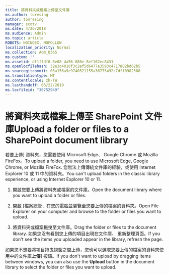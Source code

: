 ```yaml
---
title: 將資料夾或檔案上傳至文件庫
ms.author: toresing
author: tomresing
manager: scotv
ms.date: 4/26/2018
ms.audience: Admin
ms.topic: article
ROBOTS: NOINDEX, NOFOLLOW
localization_priority: Normal
ms.collection: Adm_O365
ms.custom: ''
ms.assetid: df1ffdf0-8e08-4a56-880e-8ef162ec8431
ms.openlocfilehash: 32e3c4016f3c2ef5d6477e3593c4717802bd62b5
ms.sourcegitcommit: 03a156a9c9740521155a30775492c7dff0982588
ms.translationtype: MT
ms.contentlocale: zh-TW
ms.lasthandoff: 03/22/2019
ms.locfileid: "30752949"
---
```

# <a name="upload-a-folder-or-files-to-a-sharepoint-document-library"></a><span data-ttu-id="a66a2-102">將資料夾或檔案上傳至 SharePoint 文件庫</span><span class="sxs-lookup"><span data-stu-id="a66a2-102">Upload a folder or files to a SharePoint document library</span></span>

<span data-ttu-id="a66a2-103">若要上傳] 資料夾，您需要使用 Microsoft Edge、 Google Chrome 或 Mozilla FireFox。</span><span class="sxs-lookup"><span data-stu-id="a66a2-103">To upload a folder, you need to use Microsoft Edge, Google Chrome, or Mozilla FireFox.</span></span> <span data-ttu-id="a66a2-104">您無法上傳傳統文件庫的經驗，或使用 Internet Explorer 10 或 11 中的資料夾。</span><span class="sxs-lookup"><span data-stu-id="a66a2-104">You can't upload folders in the classic library experience, or using Internet Explorer 10 or 11.</span></span>
  
1. <span data-ttu-id="a66a2-105">開啟您要上傳將資料夾或檔案的文件庫。</span><span class="sxs-lookup"><span data-stu-id="a66a2-105">Open the document library where you want to upload a folder or files.</span></span>
    
2. <span data-ttu-id="a66a2-106">開啟 [檔案總管，在您的電腦並瀏覽至您要上傳的檔案的資料夾。</span><span class="sxs-lookup"><span data-stu-id="a66a2-106">Open File Explorer on your computer and browse to the folder or files you want to upload.</span></span>
    
3. <span data-ttu-id="a66a2-107">將資料夾或檔案拖曳至文件庫。</span><span class="sxs-lookup"><span data-stu-id="a66a2-107">Drag the folder or files to the document library.</span></span> <span data-ttu-id="a66a2-108">如果您沒有看到您上傳的項目出現在文件庫、 重新整理頁面。</span><span class="sxs-lookup"><span data-stu-id="a66a2-108">If you don't see the items you uploaded appear in the library, refresh the page.</span></span> 
    
<span data-ttu-id="a66a2-109">如果您不想要將項目拖曳視窗之間上傳，您也可以選取您要上傳的檔案的資料夾使用中的文件庫**上傳**] 按鈕。</span><span class="sxs-lookup"><span data-stu-id="a66a2-109">If you don't want to upload by dragging items between windows, you can also use the **Upload** button in the document library to select the folder or files you want to upload.</span></span> 
  

